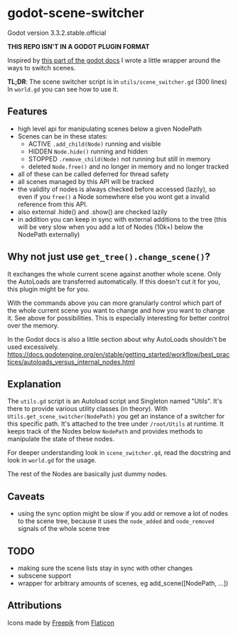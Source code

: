 # godot-scene-switcher

Godot version 3.3.2.stable.official

__THIS REPO ISN'T IN A GODOT PLUGIN FORMAT__

Inspired by [this part of the godot
docs](https://docs.godotengine.org/en/stable/tutorials/misc/change_scenes_manually.html#doc-change-scenes-manually)
I wrote a little wrapper around the ways to switch scenes.


__TL;DR__:
The scene switcher script is in `utils/scene_switcher.gd` (300 lines)
In `world.gd` you can see how to use it.

## Features

  - high level api for manipulating scenes below a given NodePath
  - Scenes can be in these states:
    + ACTIVE `.add_child(Node)` running and visible
    + HIDDEN `Node.hide()` running and hidden
    + STOPPED `.remove_child(Node)` not running but still in memory
    + deleted `Node.free()` and no longer in memory and no longer tracked
  - all of these can be called deferred for thread safety
  - all scenes managed by this API will be tracked
  - the validity of nodes is always checked before accessed (lazily), so even if
      you `free()` a Node somewhere else you wont get a invalid reference from
      this API.
  - also external .hide() and .show() are checked lazily
  - in addition you can keep in sync with external additions to the tree (this
      will be very slow when you add a lot of Nodes (10k+) below the NodePath
      externally)



## Why not just use `get_tree().change_scene()`?

It exchanges the whole current scene against another whole scene. Only the
AutoLoads are transferred automatically. If this doesn't cut it for you, this
plugin might be for you.

With the commands above you can more granularly control which part of the whole
current scene you want to change and how you want to change it. See above for
possibilities. This is especially interesting for better control over the
memory.

In the Godot docs is also a little section about why AutoLoads shouldn't be used
excessively.
https://docs.godotengine.org/en/stable/getting_started/workflow/best_practices/autoloads_versus_internal_nodes.html

## Explanation

The `utils.gd` script is an Autoload script and Singleton named "Utils". It's
there to provide various utility classes (in theory). With
`Utils.get_scene_switcher(NodePath)` you get an instance of a switcher for this
specific path. It's attached to the tree under `/root/Utils` at runtime. It
keeps track of the Nodes below `NodePath` and provides methods to manipulate the
state of these nodes.

For deeper understanding look in `scene_switcher.gd`, read the docstring and
look in `world.gd` for the usage.

The rest of the Nodes are basically just dummy nodes.

## Caveats

  - using the sync option might be slow if you add or remove a lot of nodes to
      the scene tree, because it uses the `node_added` and `node_removed`
      signals of the whole scene tree

## TODO

  - making sure the scene lists stay in sync with other changes
  - subscene support
  - wrapper for arbitrary amounts of scenes, eg add_scene([NodePath, ...])


## Attributions

Icons made by [Freepik](https://www.freepik.com) from
[Flaticon](https://www.flaticon.com/)
